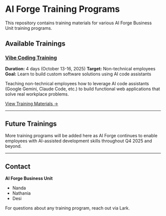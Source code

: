 # AI Forge Training Programs

This repository contains training materials for various AI Forge Business Unit training programs.

## Available Trainings

### [Vibe Coding Training](./vibe-coding/)
**Duration:** 4 days (October 13-16, 2025)
**Target:** Non-technical employees
**Goal:** Learn to build custom software solutions using AI code assistants

Teaching non-technical employees how to leverage AI code assistants (Google Gemini, Claude Code, etc.) to build functional web applications that solve real workplace problems.

[View Training Materials →](./vibe-coding/)

---

## Future Trainings

More training programs will be added here as AI Forge continues to enable employees with AI-assisted development skills throughout Q4 2025 and beyond.

---

## Contact

**AI Forge Business Unit**
- Nanda
- Nathania
- Desi

For questions about any training program, reach out via Lark.
